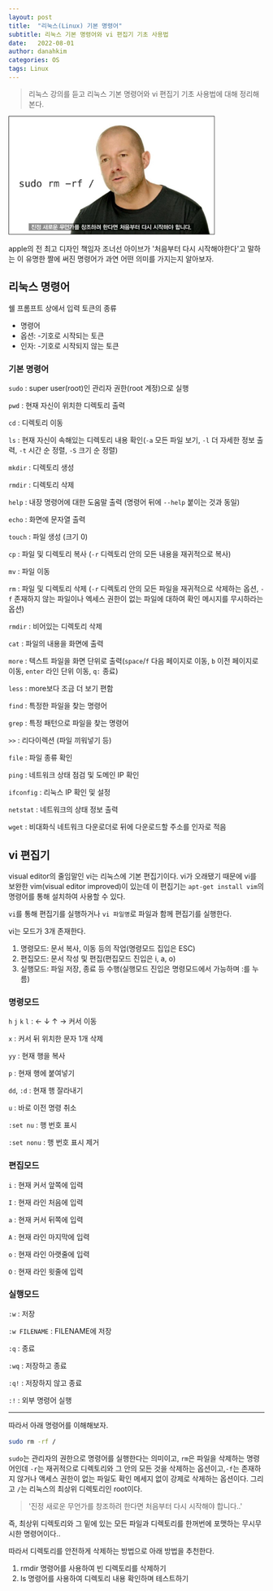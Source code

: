 ```yaml
---
layout: post
title:  "리눅스(Linux) 기본 명령어"
subtitle: 리눅스 기본 명령어와 vi 편집기 기초 사용법
date:   2022-08-01
author: danahkim
categories: OS
tags: Linux
---
```




>  리눅스 강의를 듣고 리눅스 기본 명령어와 vi 편집기 기초 사용법에 대해 정리해본다.



<img src="/assets/images/2022-08-01-Linux-commands.asset/sudo-rm-rf.png" alt="sudo-rm-rf" style="zoom:67%;" />

apple의 전 최고 디자인 책임자 조너선 아이브가 '처음부터 다시 시작해야한다'고 말하는 이 유명한 짤에 써진 명령어가 과연 어떤 의미를 가지는지 알아보자.



## 리눅스 명령어
쉘 프롬프트 상에서 입력 토큰의 종류

* 명령어
* 옵션: -기호로 시작되는 토큰
* 인자: -기호로 시작되지 않는 토큰



### 기본 명령어

`sudo` : super user(root)인 관리자 권한(root 계정)으로 실행

`pwd` : 현재 자신이 위치한 디렉토리 출력

`cd` : 디렉토리 이동

`ls` : 현재 자신이 속해있는 디렉토리 내용 확인(`-a` 모든 파일 보기, `-l` 더 자세한 정보 출력, `-t` 시간 순 정렬, `-S` 크기 순 정렬)

`mkdir` : 디렉토리 생성

`rmdir` : 디렉토리 삭제

`help` : 내장 명령어에 대한 도움말 출력 (명령어 뒤에 `--help` 붙이는 것과 동일) 

`echo` : 화면에 문자열 출력

`touch` : 파일 생성 (크기 0)

`cp` : 파일 및 디렉토리 복사 (`-r` 디렉토리 안의 모든 내용을 재귀적으로 복사)

`mv` : 파일 이동

`rm` : 파일 및 디렉토리 삭제 (`-r` 디렉토리 안의 모든 파일을 재귀적으로 삭제하는 옵션, `-f` 존재하지 않는 파일이나 엑세스 권한이 없는 파일에 대하여 확인 메시지를 무시하라는 옵션)

`rmdir` : 비어있는 디렉토리 삭제

`cat` : 파일의 내용을 화면에 출력

`more` : 텍스트 파일을 화면 단위로 출력(`space`/`f` 다음 페이지로 이동, `b` 이전 페이지로 이동, `enter` 라인 단위 이동, `q:` 종료)

`less` : more보다 조금 더 보기 편함

`find` : 특정한 파일을 찾는 명령어

`grep` : 특정 패턴으로 파일을 찾는 명령어

`>>` : 리다이렉션 (파일 끼워넣기 등)

`file` : 파일 종류 확인

`ping` : 네트워크 상태 점검 및 도메인 IP 확인

`ifconfig` : 리눅스 IP 확인 및 설정

`netstat` : 네트워크의 상태 정보 출력

`wget` : 비대화식 네트워크 다운로더로 뒤에 다운로드할 주소를 인자로 적음



## vi 편집기

visual editor의 줄임말인 vi는 리눅스에 기본 편집기이다. vi가 오래됐기 때문에 vi를 보완한 vim(visual editor improved)이 있는데 이 편집기는 `apt-get install vim`의 명령어를 통해 설치하여 사용할 수 있다.

`vi`를 통해 편집기를 실행하거나 `vi 파일명`로 파일과 함께 편집기를 실행한다.

vi는 모드가 3개 존재한다.

1. 명령모드: 문서 복사, 이동 등의 작업(명령모드 집입은 ESC)
2. 편집모드: 문서 작성 및 편집(편집모드 진입은 i, a, o)
3. 실행모드: 파일 저장, 종료 등 수행(실행모드 진입은 명령모드에서 가능하며 :를 누름)



### 명령모드

`h` `j` `k` `l` : ← ↓ ↑ → 커서 이동

`x` : 커서 뒤 위치한 문자 1개 삭제

`yy` : 현재 행을 복사

`p` : 현재 행에 붙여넣기

`dd`, `:d` : 현재 행 잘라내기

`u` : 바로 이전 명령 취소

`:set nu` : 행 번호 표시

`:set nonu` : 행 번호 표시 제거



### 편집모드

`i` : 현재 커서 앞쪽에 입력

`I` : 현재 라인 처음에 입력

`a` : 현재 커서 뒤쪽에 입력

`A` : 현재 라인 마지막에 입력

`o` : 현재 라인 아랫줄에 입력

`O` : 현재 라인 윗줄에 입력



### 실행모드

`:w` : 저장

`:w FILENAME` : FILENAME에 저장

`:q` : 종료

`:wq` : 저장하고 종료

`:q!` : 저장하지 않고 종료

`:!` : 외부 명령어 실행



------------

따라서 아래 명령어를 이해해보자.

```bash
sudo rm -rf /
```

`sudo`는 관리자의 권한으로 명령어를 실행한다는 의미이고, `rm`은 파일을 삭제하는 명령어인데 `-r`는 재귀적으로 디렉토리와 그 안의 모든 것을 삭제하는 옵션이고,`-f`는 존재하지 않거나 액세스 권한이 없는 파일도 확인 메세지 없이 강제로 삭제하는 옵션이다. 그리고 `/`는 리눅스의 최상위 디렉토리인 root이다.

>  '진정 새로운 무언가를 창조하려 한다면 처음부터 다시 시작해야 합니다..'

즉, 최상위 디렉토리와 그 밑에 있는 모든 파일과 디렉토리를 한꺼번에 포맷하는 무시무시한 명령어이다..

따라서 디렉토리를 안전하게 삭제하는 방법으로 아래 방법을 추천한다.

1. rmdir 명령어를 사용하여 빈 디렉토리를 삭제하기
2. ls 명령어를 사용하여 디렉토리 내용 확인하며 테스트하기

